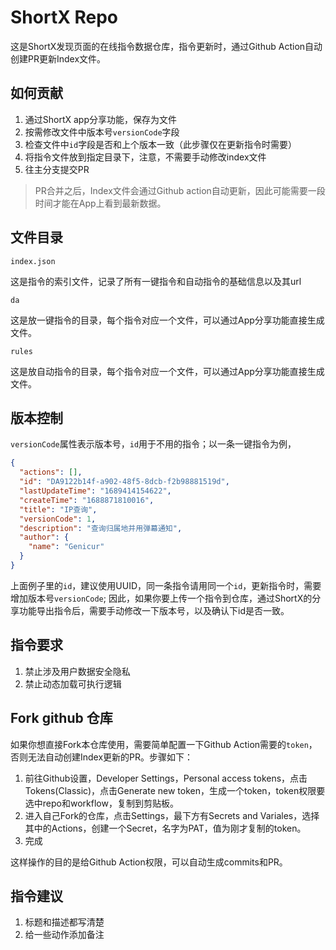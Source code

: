 # ShortX Repo
这是ShortX发现页面的在线指令数据仓库，指令更新时，通过Github Action自动创建PR更新Index文件。


## 如何贡献
1. 通过ShortX app分享功能，保存为文件
2. 按需修改文件中版本号`versionCode`字段
3. 检查文件中`id`字段是否和上个版本一致（此步骤仅在更新指令时需要）
4. 将指令文件放到指定目录下，注意，不需要手动修改index文件
5. 往主分支提交PR

> PR合并之后，Index文件会通过Github action自动更新，因此可能需要一段时间才能在App上看到最新数据。

## 文件目录

`index.json`

这是指令的索引文件，记录了所有一键指令和自动指令的基础信息以及其url

`da`

这是放一键指令的目录，每个指令对应一个文件，可以通过App分享功能直接生成文件。

`rules`

这是放自动指令的目录，每个指令对应一个文件，可以通过App分享功能直接生成文件。


## 版本控制
`versionCode`属性表示版本号，`id`用于不用的指令；以一条一键指令为例，
```json
{
  "actions": [],
  "id": "DA9122b14f-a902-48f5-8dcb-f2b98881519d",
  "lastUpdateTime": "1689414154622",
  "createTime": "1688871810016",
  "title": "IP查询",
  "versionCode": 1,
  "description": "查询归属地并用弹幕通知",
  "author": {
    "name": "Genicur"
  }
}
```

上面例子里的`id`，建议使用UUID，同一条指令请用同一个`id`，更新指令时，需要增加版本号`versionCode`;
因此，如果你要上传一个指令到仓库，通过ShortX的分享功能导出指令后，需要手动修改一下版本号，以及确认下id是否一致。


## 指令要求
1. 禁止涉及用户数据安全隐私
2. 禁止动态加载可执行逻辑


## Fork github 仓库
如果你想直接Fork本仓库使用，需要简单配置一下Github Action需要的`token`，否则无法自动创建Index更新的PR。步骤如下：
1. 前往Github设置，Developer Settings，Personal access tokens，点击Tokens(Classic)，点击Generate new token，生成一个token，token权限要选中repo和workflow，复制到剪贴板。
2. 进入自己Fork的仓库，点击Settings，最下方有Secrets and Variales，选择其中的Actions，创建一个Secret，名字为PAT，值为刚才复制的token。
3. 完成

这样操作的目的是给Github Action权限，可以自动生成commits和PR。


## 指令建议
1. 标题和描述都写清楚
2. 给一些动作添加备注
